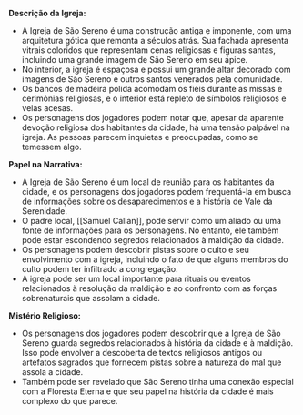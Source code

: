 **Descrição da Igreja:**

- A Igreja de São Sereno é uma construção antiga e imponente, com uma arquitetura gótica que remonta a séculos atrás. Sua fachada apresenta vitrais coloridos que representam cenas religiosas e figuras santas, incluindo uma grande imagem de São Sereno em seu ápice.
- No interior, a igreja é espaçosa e possui um grande altar decorado com imagens de São Sereno e outros santos venerados pela comunidade.
- Os bancos de madeira polida acomodam os fiéis durante as missas e cerimônias religiosas, e o interior está repleto de símbolos religiosos e velas acesas.
- Os personagens dos jogadores podem notar que, apesar da aparente devoção religiosa dos habitantes da cidade, há uma tensão palpável na igreja. As pessoas parecem inquietas e preocupadas, como se temessem algo.

**Papel na Narrativa:**

- A Igreja de São Sereno é um local de reunião para os habitantes da cidade, e os personagens dos jogadores podem frequentá-la em busca de informações sobre os desaparecimentos e a história de Vale da Serenidade.
- O padre local, [[Samuel Callan]], pode servir como um aliado ou uma fonte de informações para os personagens. No entanto, ele também pode estar escondendo segredos relacionados à maldição da cidade.
- Os personagens podem descobrir pistas sobre o culto e seu envolvimento com a igreja, incluindo o fato de que alguns membros do culto podem ter infiltrado a congregação.
- A igreja pode ser um local importante para rituais ou eventos relacionados à resolução da maldição e ao confronto com as forças sobrenaturais que assolam a cidade.

**Mistério Religioso:**

- Os personagens dos jogadores podem descobrir que a Igreja de São Sereno guarda segredos relacionados à história da cidade e à maldição. Isso pode envolver a descoberta de textos religiosos antigos ou artefatos sagrados que fornecem pistas sobre a natureza do mal que assola a cidade.
- Também pode ser revelado que São Sereno tinha uma conexão especial com a Floresta Eterna e que seu papel na história da cidade é mais complexo do que parece.